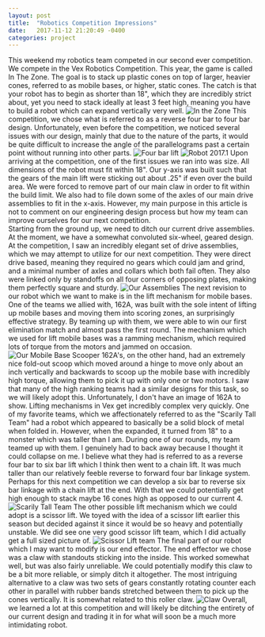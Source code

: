 ```yaml
---
layout: post
title:  "Robotics Competition Impressions"
date:   2017-11-12 21:20:49 -0400
categories: project
---
```

  This weekend my robotics team competed in our second ever competition.  We compete in the Vex Robotics Competition.  This year, the game is called In The Zone.  The goal is to stack up plastic cones on top of larger, heavier cones, referred to as mobile bases, or higher, static cones.  The catch is that your robot has to begin as shorter than 18", which they are incredibly strict about, yet you need to stack ideally at least 3 feet high, meaning you have to build a robot which can expand vertically very well.
    ![In the Zone](https://www.vexrobotics.com/media/catalog/product/cache/1/image/9df78eab33525d08d6e5fb8d27136e95/v/r/vrcrender2_1.png)
  This competition, we chose what is referred to as a reverse four bar to four bar design.  Unfortunately, even before the competition, we noticed several issues with our design, mainly that due to the nature of the parts, it would be quite difficult to increase the angle of the parallelograms past a certain point without running into other parts.
  ![Four bar lift](https://challenges.robotevents.com/uploads/0002038_original.jpg)
  ![Robot 2017.1](/assets/images/Robotics/InTheZone2017.1.jpg)
  Upon arriving at the competition, one of the first issues we ran into was size.  All dimensions of the robot must fit within 18".  Our y-axis was built such that the gears of the main lift were sticking out about .25" if even over the build area.  We were forced to remove part of our main claw in order to fit within the build limit.  We also had to file down some of the axles of our main drive assemblies to fit in the x-axis.
  However, my main purpose in this article is not to comment on our engineering design process but how my team can improve ourselves for our next competition.  
  Starting from the ground up, we need to ditch our current drive assemblies.  At the moment, we have a somewhat convoluted six-wheel, geared design.  At the competition, I saw an incredibly elegant set of drive assemblies, which we may attempt to utilize for our next competition. They were direct drive based, meaning they required no gears which could jam and grind, and a minimal number of axles and collars which both fail often.  They also were linked only by standoffs on all four corners of opposing plates, making them perfectly square and sturdy.
  ![Our Assemblies](/assets/images/Robotics/DriveAssemblies2017.1.jpg)
  The next revision to our robot which we want to make is in the lift mechanism for mobile bases.  One of the teams we allied with, 162A, was built with the sole intent of lifting up mobile bases and moving them into scoring zones, an surprisingly effective strategy.  By teaming up with them, we were able to  win our first elimination match and almost pass the first round.  The mechanism which we used for lift mobile bases was a ramming mechanism, which required lots of torque from the motors and jammed on occasion.
  ![Our Mobile Base Scooper](/assets/images/Robotics/MobileBaseScoop2017.1.jpg)
  162A's, on the other hand, had an extremely nice fold-out scoop which moved around a hinge to move only about an inch vertically and backwards to scoop up the mobile base with incredibly high torque, allowing them to pick it up with only one or two motors.  I saw that many of the high ranking teams had a similar designs for this task, so we will likely adopt this.  Unfortunately, I don't have an image of 162A to show.
  Lifting mechanisms in Vex get incredibly complex very quickly.  One of my favorite teams, which we affectionately referred to as the "Scarily Tall Team" had a robot which appeared to basically be a solid block of metal when folded in.  However, when the expanded, it turned from 18" to a monster which was taller than I am.  During one of our rounds, my team teamed up with them.  I genuinely had to back away because I thought it could collapse on me.  I believe what they had is referred to as a reverse four bar to six bar lift which I think then went to a chain lift.  It was much taller than our relatively feeble reverse to forward four bar linkage system.  Perhaps for this next competition we can develop a six bar to reverse six bar linkage with a chain lift at the end.  With that we could potentially get high enough to stack maybe 16 cones high as opposed to our current 4.
  ![Scarily Tall Team](/assets/images/Robotics/VeryTallTeam.jpg)
  The other possible lift mechanism which we could adopt is a scissor lift.  We toyed with the idea of a scissor lift earlier this season but decided against it since it would be so heavy and potentially unstable.  We did see one very good scissor lift team, which I did actually get a full sized picture of.
  ![Scissor Lift team](/assets/images/Robotics/ScissorLiftTeam2017.1.jpg)
  The final part of our robot which I may want to modify is our end effector.  The end effector we chose was a claw with standouts sticking into the inside.  This worked somewhat well, but was also fairly unreliable.  We could potentially modify this claw to be a bit more reliable, or simply ditch it altogether.  The most intriguing alternative to a claw was two sets of gears constantly rotating counter each other in parallel with rubber bands stretched between them to pick up the cones vertically.  It is somewhat related to this roller claw.
  ![Claw](http://curriculum.vexrobotics.com/sites/default/files/styles/large/public/6.10.04_0.JPG)
  Overall, we learned a lot at this competition and will likely be ditching the entirety of our current design and trading it in for what will soon be a much more intimidating robot.
